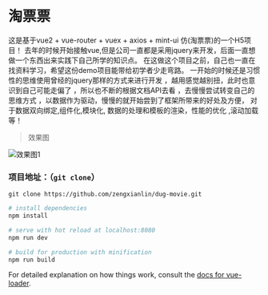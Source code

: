 # 淘票票
这是基于vue2 + vue-router + vuex + axios + mint-ui 仿(淘票票)的一个H5项目！
去年的时候开始接触vue,但是公司一直都是采用jquery来开发，后面一直想做一个东西出来实践下自己所学的知识点。
在这做这个项目之前，自己也一直在找资料学习，希望这份demo项目能带给初学者少走弯路。
一开始的时候还是习惯性的思维使用曾经的jquery那样的方式来进行开发 ，越用感觉越别扭，此时也意识到自己可能走偏了 ，所以也不断的根据文档API去看 ，去慢慢尝试转变自己的思维方式 ，以数据作为驱动，慢慢的就开始尝到了框架所带来的好处及方便，
对于数据双向绑定,组件化,模块化, 数据的处理和模板的渲染，性能的优化 ,滚动加载等！
> 效果图

![效果图1](https://github.com/zengxianlin/dug-movie/blob/master/src/assets/1.gif)
### 项目地址：（`git clone`）

```shell
git clone https://github.com/zengxianlin/dug-movie.git
```
``` bash
# install dependencies
npm install

# serve with hot reload at localhost:8080
npm run dev

# build for production with minification
npm run build
```

For detailed explanation on how things work, consult the [docs for vue-loader](http://vuejs.github.io/vue-loader).
